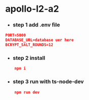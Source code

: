 # apollo-l2-a2

- ### step 1 add .env file

```json
PORT=5000
DATABASE_URL=database uer here
BCRYPT_SALT_ROUNDS=12
```

- ### step 2 install

```json
    npm i
```

- ### step 3 run with ts-node-dev

```json
    npm run dev
```
